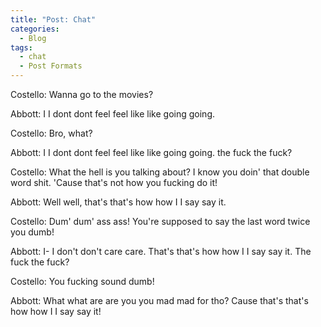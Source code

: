 ```yaml
---
title: "Post: Chat"
categories:
  - Blog
tags:
  - chat
  - Post Formats
---
```


Costello: Wanna go to the movies?

Abbott: I I dont dont feel feel like like going going.

Costello: Bro, what?

Abbott: I I dont dont feel feel like like going going. the fuck the fuck?

Costello: What the hell is you talking about? I know you doin' that double word shit. 'Cause that's not how you fucking do it!

Abbott: Well well, that's that's how how I I say say it.

Costello: Dum' dum' ass ass! You're supposed to say the last word twice you dumb!

Abbott: I- I don't don't care care. That's that's how how I I say say it. The fuck the fuck?

Costello: You fucking sound dumb! 

Abbott: What what are are you you mad mad for tho? Cause that's that's how how I I say say it!
